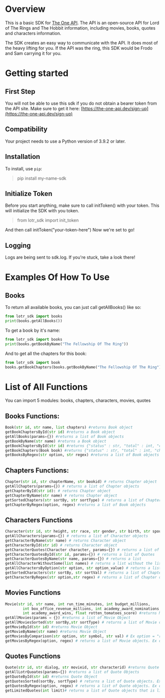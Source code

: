 # Overview
This is a basic SDK for [The One API](https://the-one-api.dev). The API is an open-source API for Lord of The Rings and The Hobbit information, including movies, books, quotes and characters information.

The SDK creates an easy way to communicate with the API. It does most of the heavy lifting for you.
If the API was the ring, this SDK would be Frodo and Sam carrying it for you.

# Getting started
## First Step
You will not be able to use this sdk if you do not obtain a bearer token from the API site.
Make sure to get it here: [https://the-one-api.dev/sign-up](https://the-one-api.dev/sign-up)

## Compatibility
Your project needs to use a Python version of 3.9.2 or later.

## Installation
To install, use `pip`:
> pip install my-name-sdk

## Initialize Token
Before you start anything, make sure to call initToken() with your token. This will initialize the SDK with you token.

>from lotr_sdk import init_token

And then call initToken("your-token-here")
Now we're set to go!

## Logging
Logs are being sent to sdk.log. If you're stuck, take a look there!

# Examples Of How To Use
## Books

To return all available books, you can just call getAllBooks() like so:
```python
from lotr_sdk import books
print(books.getAllBooks())
```
To get a book by it's name:
```python
from lotr_sdk import books
print(books.getBookByName("The Fellowship Of The Ring"))
```

And to get all the chapters for this book:
```python
from lotr_sdk import book
books.getBookChapters(books.getBookByName("The Fellowship Of The Ring"))
```
# List of All Functions
You can import 5 modules: books, chapters, characters, movies, quotes

## Books Functions:
```python
Book(str id, str name, list chapters) #returns Book object
getBookChaptersById(str id) #returns a Book object
getAllBooks(params={}) #returns a list of Book objects
getBookByName(str name) #returns a Book object
getBookChaptersById(str id) #returns {"status" : str, "total" : int, "chapters": list of Chapters}
getBookChapters(Book book) #returns {"status" : str, "total" : int, "chapters": list of Chapters} and updates book.chapters
getBooksByRegex(str option, str regex) #returns a list of Book objects
```

## Chapters Functions:
```python
Chapter(str id, str chapterName, str bookid) # returns Chapter object
getAllChapters(params={}) # returns a list of Chapter objects
getChapterById(str id): # returns Chapter object
getChapterByName(str name) # returns Chapter object
getSortedChapters(str sortBy, str sortType) # returns a list of Chapter objects
getChapterByRegex(option, regex) #returns a list of Book objects
```

## Characters Functions
```python
Character(str id, str height, str race, str gender, str birth, str spouse, str death, str realm, str hair, str name, str wikiUrl) #returns Character Object
getAllCharacters(params={}) # returns a list of Character objects
getCharacterByName(str name) # returns Character object
getCharacterById(str id) # returns Character object
getCharacterQuotes(Character character, params={}) # returns a list of Quotes 
getCharacterQuotesById(str id, params={}) # returns a list of Quotes 
getCharacterQuotesByName(str name, params={}) # returns a list 
getAllCharacterWithoutSome(list names) # returns a list without the list of names provided
getAllCharactersByOption(str option, str option_value) # returns a list of Chapter objects
getSortedCharacters(str sortBy, str sortVal) # returns a list of Chapter objects. Ex sortBy="name", sortVal = "asc"
getCharacterByRegex(str option,str regex) # returns a list of Chapter objects. Ex option = "name", regex="/foot/i"
```

## Movies Functions
```python
Movie(str id, str name, int run_time_minutes, int budget_millions,
        int box_office_revenue_millions, int academy_award_nominations,
        int academy_award_wins, float rotten_tomatoes_score) #returns Movie Object
getAllMovies(params = {}) #returns a list of Movie Object
getAllMoviesSorted(str sortBy,str sortType) # returns a list of Movie objects. Ex sortBy="name", sortVal = "asc"
getMovieById(str id) #returns Movie Object
getMovieByName(str name) #returns Movie Object
getMoviesByComparison(str option, str symbol, str val) # Ex option = "rotten_tomatoes_score", symbol = "<", val= "90"
getMoviesByRegex(option, regex) # returns a list of Movie objects. Ex option = "name", regex="/foot/i"
```

## Quotes Functions
```python
Quote(str id, str dialog, str movieid, str characterid) #returns Quote Object
getAllLotrQuoates(params={}) #returns a list of Quote Objects
getQuoteById(str id) #returns Quote Object
getQuotesSorted(sortBy, sortType) # returns a list of Quote objects. Ex sortBy="dialog", sortVal = "desc"
getQuotesByRegex(option, regex) # returns a list of Quote objects. Ex option = "dialog", regex="/foot/i"
getLimitedQuotes(int limit)# returns a list of Quote objects that is limited amount
```

